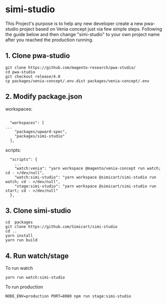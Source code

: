 # simi-studio

This Project's purpose is to help any new developer create a new pwa-studio project based on Venia concept just via few simple steps. Following the guide below and then change "simi-studio" to your own project name after you reached the production running.

## 1. Clone pwa-studio
```
git clone https://github.com/magento-research/pwa-studio/
cd pwa-studio
git checkout release/4.0
cp packages/venia-concept/.env.dist packages/venia-concept/.env
```

## 2. Modify package.json

workspaces:
```

  "workspaces": [
...
    "packages/upward-spec",
    "packages/simi-studio"
  ],

```

scripts:

```
  "scripts": {
	...
    "watch:venia": "yarn workspace @magento/venia-concept run watch; cd - >/dev/null",
    "watch:simi-studio": "yarn workspace @simicart/simi-studio run watch; cd - >/dev/null",
    "stage:simi-studio": "yarn workspace @simicart/simi-studio run start; cd - >/dev/null"
  },
```
## 3. Clone simi-studio
```
cd  packages
git clone https://github.com/Simicart/simi-studio
cd ..
yarn install
yarn run build
```
## 4. Run watch/stage
To run watch
```
yarn run watch:simi-studio
```
To run production
```
NODE_ENV=production PORT=8080 npm run stage:simi-studio
```
